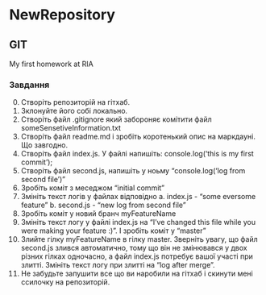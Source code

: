 # NewRepository #
## GIT #

My first homework at RIA 

### Завдання #
   0. Створіть репозиторій на гітхаб.
   0. Зклонуйте його собі локально.
   0. Створіть файл .gitignore який забороняє комітити файл someSensetiveInformation.txt
   0. Створіть файл readme.md і зробіть коротенький опис на маркдауні. Що завгодно.
   0. Створіть файл index.js. У файлі напишіть: console.log(‘this is my first commit’);
   0. Створіть файл second.js, напишіть у ноьму “console.log(‘log from second file’)”
   0. Зробіть коміт з меседжом “initial commit”
   0. Змініть текст логів у файлах відповідно
   a. index.js - “some eversome feature”
   b. second.js - “new log from second file”
   0. Зробіть коміт у новий бранч myFeatureName
   0. Змініть текст логу у файлі index.js на “I’ve changed this file while you were making your
   feature :)”. І зробіть коміт у “master”
   0. Злийте гілку myFeatureName в гілку master. Зверніть увагу, що файл second.js злився
   автоматично, тому що він не змінювався у двох різних гілках одночасно, а файл
   index.js потребує вашої участі при злитті. Змініть текст логу при злитті на “log after
   merge”.
   0. Не забудьте запушити все що ви наробили на гітхаб і скинути мені ссилочку на
   репозиторій.
  
   

